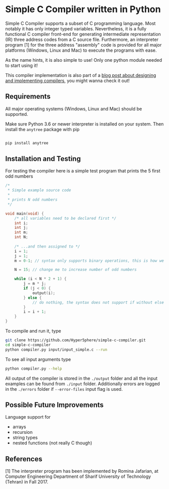 # Simple C Compiler written in Python

Simple C Compiler supports a subset of C programming language. Most notably it has only integer typed variables. Nevertheless, it is a fully functional C compiler front-end for generating intermediate representation (IR) three address codes from a C source file. Furthermore, an interpreter program [1] for the three address "assembly" code is provided for all major platforms (Windows, Linux and Mac) to execute the programs with ease.

As the name hints, it is also simple to use! Only one python module needed to start using it!

This compiler implementation is also part of a [blog post about designing and implementing compilers](https://medium.com/@pasi_pyrro/how-to-write-your-own-c-compiler-from-scratch-with-python-90ab84ffe071), you might wanna check it out!

## Requirements
All major operating systems (Windows, Linux and Mac) should be supported.

Make sure Python 3.6 or newer interpreter is installed on your system. Then install the ``anytree`` package with pip

```bash

pip install anytree
```

## Installation and Testing

For testing the compiler here is a simple test program that prints the 5 first odd numbers
```c
/* 
 * Simple example source code
 * 
 * prints N odd numbers
 */

void main(void) {
    /* all variables need to be declared first */
    int i;
    int j;
    int m;
    int N;
    
    /* ...and then assigned to */
    i = 1;
    j = 1;
    m = 0-1; // syntax only supports binary operations, this is how we get -1

    N = 15; // change me to increase number of odd numbers

    while (i < N * 2 + 1) {
        j = m * j;
        if (j < 0) {
            output(i);
        } else {
            // do nothing, the syntax does not support if without else :^)
        }
        i = i + 1;
    }
}
```

To compile and run it, type
```bash
git clone https://github.com/Hyper5phere/simple-c-compiler.git
cd simple-c-compiler
python compiler.py input/input_simple.c --run
```

To see all input arguments type
```bash
python compiler.py --help
```

All output of the compiler is stored in the ``./output`` folder and all the input examples can be found from ``./input`` folder. Additionally errors are logged in the ``./errors`` folder if ``--error-files`` input flag is used.


## Possible Future Improvements
Language support for
- arrays
- recursion
- string types
- nested functions (not really C though)

## References
[1] The interpreter program has been implemented by Romina Jafarian, at Computer Engineering Department of Sharif
University of Technology (Tehran) in Fall 2017.
